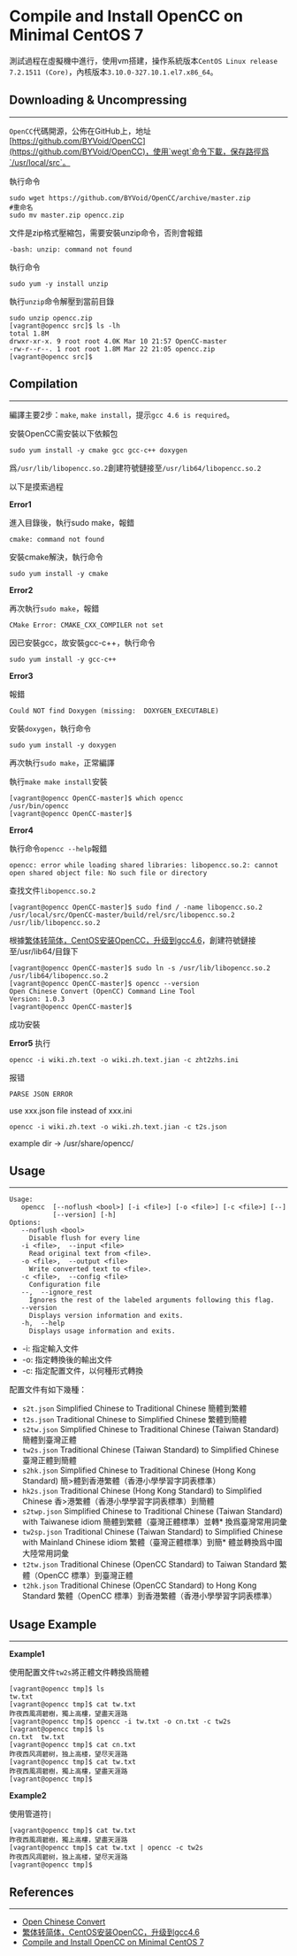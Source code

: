 # Compile and Install OpenCC on Minimal CentOS 7

測試過程在虛擬機中進行，使用vm搭建，操作系統版本`CentOS Linux release 7.2.1511 (Core)`，內核版本`3.10.0-327.10.1.el7.x86_64`。

## Downloading & Uncompressing
---
`OpenCC`代碼開源，公佈在GitHub上，地址 [https://github.com/BYVoid/OpenCC](https://github.com/BYVoid/OpenCC)，使用`wegt`命令下載，保存路徑爲`/usr/local/src`。

執行命令
```
sudo wget https://github.com/BYVoid/OpenCC/archive/master.zip
#重命名
sudo mv master.zip opencc.zip
```
文件是zip格式壓縮包，需要安裝unzip命令，否則會報錯

```
-bash: unzip: command not found
```

執行命令

```
sudo yum -y install unzip
```
執行`unzip`命令解壓到當前目錄

```
sudo unzip opencc.zip
[vagrant@opencc src]$ ls -lh
total 1.8M
drwxr-xr-x. 9 root root 4.0K Mar 10 21:57 OpenCC-master
-rw-r--r--. 1 root root 1.8M Mar 22 21:05 opencc.zip
[vagrant@opencc src]$
```

## Compilation
---
編譯主要2步：`make`, `make install`，提示`gcc 4.6 is required`。

安裝OpenCC需安裝以下依賴包

```
sudo yum install -y cmake gcc gcc-c++ doxygen
```
爲`/usr/lib/libopencc.so.2`創建符號鏈接至`/usr/lib64/libopencc.so.2`

以下是摸索過程

**Error1**

進入目錄後，執行sudo make，報錯
```
cmake: command not found
```
安裝cmake解決，執行命令

```
sudo yum install -y cmake
```
**Error2**

再次執行`sudo make`，報錯
```
CMake Error: CMAKE_CXX_COMPILER not set
```
因已安裝gcc，故安裝gcc-c++，執行命令

```
sudo yum install -y gcc-c++
```
**Error3**

報錯
```
Could NOT find Doxygen (missing:  DOXYGEN_EXECUTABLE)
```
安裝`doxygen`，執行命令
```
sudo yum install -y doxygen
```
再次執行`sudo make`，正常編譯

執行`make make install`安裝
```
[vagrant@opencc OpenCC-master]$ which opencc
/usr/bin/opencc
[vagrant@opencc OpenCC-master]$
```
**Error4**

執行命令`opencc --help`報錯
```
opencc: error while loading shared libraries: libopencc.so.2: cannot open shared object file: No such file or directory
```
查找文件`libopencc.so.2`
```
[vagrant@opencc OpenCC-master]$ sudo find / -name libopencc.so.2
/usr/local/src/OpenCC-master/build/rel/src/libopencc.so.2
/usr/lib/libopencc.so.2
```
根據[繁体转简体，CentOS安装OpenCC，升级到gcc4.6](http://www.linuxdown.net/install/soft/2016/0122/4445.html)，創建符號鏈接至/usr/lib64/目錄下
```
[vagrant@opencc OpenCC-master]$ sudo ln -s /usr/lib/libopencc.so.2 /usr/lib64/libopencc.so.2
[vagrant@opencc OpenCC-master]$ opencc --version
Open Chinese Convert (OpenCC) Command Line Tool
Version: 1.0.3
[vagrant@opencc OpenCC-master]$
```
成功安裝

**Error5**
执行
```
opencc -i wiki.zh.text -o wiki.zh.text.jian -c zht2zhs.ini
```
报错
```
PARSE JSON ERROR
```
use xxx.json file instead of xxx.ini
```
opencc -i wiki.zh.text -o wiki.zh.text.jian -c t2s.json
```
example dir -> /usr/share/opencc/

## Usage
---
```
Usage:
   opencc  [--noflush <bool>] [-i <file>] [-o <file>] [-c <file>] [--]
           [--version] [-h]
Options:
   --noflush <bool>
     Disable flush for every line
   -i <file>,  --input <file>
     Read original text from <file>.
   -o <file>,  --output <file>
     Write converted text to <file>.
   -c <file>,  --config <file>
     Configuration file
   --,  --ignore_rest
     Ignores the rest of the labeled arguments following this flag.
   --version
     Displays version information and exits.
   -h,  --help
     Displays usage information and exits.
```
* -i: 指定輸入文件
* -o: 指定轉換後的輸出文件
* -c: 指定配置文件，以何種形式轉換

配置文件有如下幾種：

* `s2t.json` Simplified Chinese to Traditional Chinese 簡體到繁體
* `t2s.json` Traditional Chinese to Simplified Chinese 繁體到簡體
* `s2tw.json` Simplified Chinese to Traditional Chinese (Taiwan Standard) 簡體到臺灣正體
* `tw2s.json` Traditional Chinese (Taiwan Standard) to Simplified Chinese 臺灣正體到簡體
* `s2hk.json` Simplified Chinese to Traditional Chinese (Hong Kong Standard) 簡>體到香港繁體（香港小學學習字詞表標準）
* `hk2s.json` Traditional Chinese (Hong Kong Standard) to Simplified Chinese 香>港繁體（香港小學學習字詞表標準）到簡體
* `s2twp.json` Simplified Chinese to Traditional Chinese (Taiwan Standard) with Taiwanese idiom 簡體到繁體（臺灣正體標準）並轉* 換爲臺灣常用詞彙
* `tw2sp.json` Traditional Chinese (Taiwan Standard) to Simplified Chinese with Mainland Chinese idiom 繁體（臺灣正體標準）到簡* 體並轉換爲中國大陸常用詞彙
* `t2tw.json` Traditional Chinese (OpenCC Standard) to Taiwan Standard 繁體（OpenCC 標準）到臺灣正體
* `t2hk.json` Traditional Chinese (OpenCC Standard) to Hong Kong Standard 繁體（OpenCC 標準）到香港繁體（香港小學學習字詞表標準）

## Usage Example
---
**Example1**

使用配置文件`tw2s`將正體文件轉換爲簡體
```
[vagrant@opencc tmp]$ ls
tw.txt
[vagrant@opencc tmp]$ cat tw.txt
昨夜西風凋碧樹，獨上高樓，望盡天涯路
[vagrant@opencc tmp]$ opencc -i tw.txt -o cn.txt -c tw2s
[vagrant@opencc tmp]$ ls
cn.txt  tw.txt
[vagrant@opencc tmp]$ cat cn.txt
昨夜西风凋碧树，独上高楼，望尽天涯路
[vagrant@opencc tmp]$ cat tw.txt
昨夜西風凋碧樹，獨上高樓，望盡天涯路
[vagrant@opencc tmp]$
```
**Example2**

使用管道符`|`
```
[vagrant@opencc tmp]$ cat tw.txt
昨夜西風凋碧樹，獨上高樓，望盡天涯路
[vagrant@opencc tmp]$ cat tw.txt | opencc -c tw2s
昨夜西风凋碧树，独上高楼，望尽天涯路
[vagrant@opencc tmp]$
```

## References
---
* [Open Chinese Convert](https://github.com/BYVoid/OpenCC)
* [繁体转简体，CentOS安装OpenCC，升级到gcc4.6](http://www.linuxdown.net/install/soft/2016/0122/4445.html)
* [Compile and Install OpenCC on Minimal CentOS 7](https://lempstacker.com/tw/Compile-and-Install-OpenCC-on-Minimal-CentOS7/)

